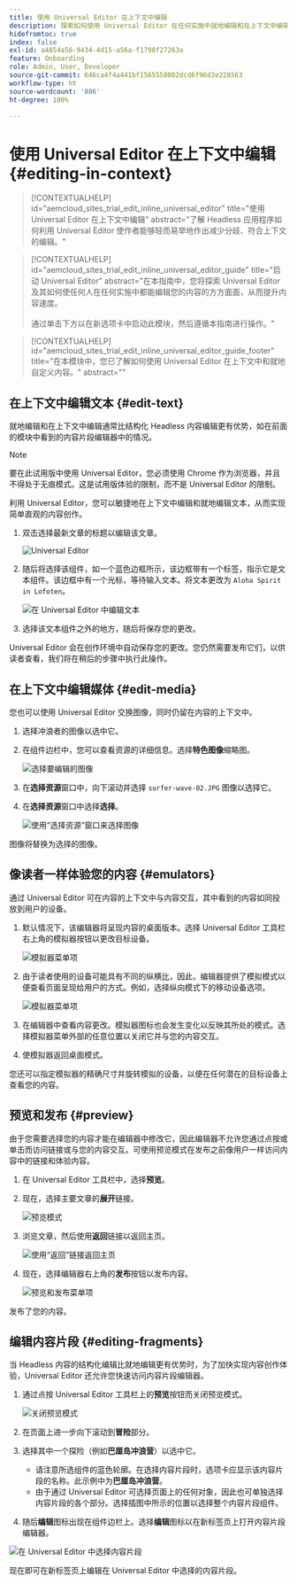 ```yaml
---
title: 使用 Universal Editor 在上下文中编辑
description: 探索如何使用 Universal Editor 在任何实施中就地编辑和在上下文中编辑内容的任何方面。
hidefromtoc: true
index: false
exl-id: a4854a56-9434-4d15-a56a-f1798f27263a
feature: Onboarding
role: Admin, User, Developer
source-git-commit: 646ca4f4a441bf1565558002dcd6f96d3e228563
workflow-type: ht
source-wordcount: '886'
ht-degree: 100%

---
```



# 使用 Universal Editor 在上下文中编辑 {#editing-in-context}

>[!CONTEXTUALHELP]
>id="aemcloud_sites_trial_edit_inline_universal_editor"
>title="使用 Universal Editor 在上下文中编辑"
>abstract="了解 Headless 应用程序如何利用 Universal Editor 使作者能够轻而易举地作出减少分歧、符合上下文的编辑。"

>[!CONTEXTUALHELP]
>id="aemcloud_sites_trial_edit_inline_universal_editor_guide"
>title="启动 Universal Editor"
>abstract="在本指南中，您将探索 Universal Editor 及其如何使任何人在任何实施中都能编辑您的内容的方方面面，从而提升内容速度。<br><br>通过单击下方以在新选项卡中启动此模块，然后遵循本指南进行操作。"

>[!CONTEXTUALHELP]
>id="aemcloud_sites_trial_edit_inline_universal_editor_guide_footer"
>title="在本模块中，您已了解如何使用 Universal Editor 在上下文中和就地自定义内容。"
>abstract=""

## 在上下文中编辑文本 {#edit-text}

就地编辑和在上下文中编辑通常比结构化 Headless 内容编辑更有优势，如在前面的模块中看到的内容片段编辑器中的情况。

>[!NOTE]
>
>要在此试用版中使用 Universal Editor，您必须使用 Chrome 作为浏览器，并且不得处于无痕模式。这是试用版体验的限制，而不是 Universal Editor 的限制。

利用 Universal Editor，您可以敏捷地在上下文中编辑和就地编辑文本，从而实现简单直观的内容创作。

1. 双击选择最新文章的标题以编辑该文章。

   ![Universal Editor](assets/do-not-localize/ue-component-mode.png)

1. 随后将选择该组件，如一个蓝色边框所示，该边框带有一个标签，指示它是文本组件。该边框中有一个光标，等待输入文本。将文本更改为 `Aloha Spirit in Lofoten`。

   ![在 Universal Editor 中编辑文本](assets/do-not-localize/ue-edit-text-2.png)

1. 选择该文本组件之外的地方，随后将保存您的更改。

Universal Editor 会在创作环境中自动保存您的更改。您仍然需要发布它们，以供读者查看，我们将在稍后的步骤中执行此操作。

## 在上下文中编辑媒体 {#edit-media}

您也可以使用 Universal Editor 交换图像，同时仍留在内容的上下文中。

1. 选择冲浪者的图像以选中它。

1. 在组件边栏中，您可以查看资源的详细信息。选择&#x200B;**特色图像**&#x200B;缩略图。

   ![选择要编辑的图像](assets/do-not-localize/ue-edit-media.png)

1. 在&#x200B;**选择资源**&#x200B;窗口中，向下滚动并选择 `surfer-wave-02.JPG` 图像以选择它。

1. 在&#x200B;**选择资源**&#x200B;窗口中选择&#x200B;**选择**。

   ![使用“选择资源”窗口来选择图像](assets/do-not-localize/ue-select-asset.png)

图像将替换为选择的图像。

## 像读者一样体验您的内容 {#emulators}

通过 Universal Editor 可在内容的上下文中与内容交互，其中看到的内容如同投放到用户的设备。

1. 默认情况下，该编辑器将呈现内容的桌面版本。选择 Universal Editor 工具栏右上角的模拟器按钮以更改目标设备。

   ![模拟器菜单项](assets/do-not-localize/ue-emulator-1.png)

1. 由于读者使用的设备可能具有不同的纵横比，因此，编辑器提供了模拟模式以便查看页面呈现给用户的方式。例如，选择纵向模式下的移动设备选项。

   ![模拟器菜单项](assets/do-not-localize/ue-emulator-2.png)

1. 在编辑器中查看内容更改。模拟器图标也会发生变化以反映其所处的模式。选择模拟器菜单外部的任意位置以关闭它并与您的内容交互。

1. 使模拟器返回桌面模式。

您还可以指定模拟器的精确尺寸并旋转模拟的设备，以便在任何潜在的目标设备上查看您的内容。

## 预览和发布 {#preview}

由于您需要选择您的内容才能在编辑器中修改它，因此编辑器不允许您通过点按或单击而访问链接或与您的内容交互。可使用预览模式在发布之前像用户一样访问内容中的链接和体验内容。

1. 在 Universal Editor 工具栏中，选择&#x200B;**预览**。

1. 现在，选择主要文章的&#x200B;**展开**&#x200B;链接。

   ![预览模式](assets/do-not-localize/ue-preview-publish-1.png)

1. 浏览文章，然后使用&#x200B;**返回**&#x200B;链接以返回主页。

   ![使用“返回”链接返回主页](assets/do-not-localize/ue-preview-publish-3.png)

1. 现在，选择编辑器右上角的&#x200B;**发布**&#x200B;按钮以发布内容。

   ![预览和发布菜单项](assets/do-not-localize/ue-preview-publish-4.png)

发布了您的内容。

## 编辑内容片段 {#editing-fragments}

当 Headless 内容的结构化编辑比就地编辑更有优势时，为了加快实现内容创作体验，Universal Editor 还允许您快速访问内容片段编辑器。

1. 通过点按 Universal Editor 工具栏上的&#x200B;**预览**&#x200B;按钮而关闭预览模式。

   ![关闭预览模式](assets/do-not-localize/ue-toggle-off-preview.png)

1. 在页面上进一步向下滚动到&#x200B;**冒险**&#x200B;部分。

1. 选择其中一个探险（例如&#x200B;**巴厘岛冲浪营**）以选中它。

   * 请注意所选组件的蓝色轮廓。在选择内容片段时，选项卡应显示该内容片段的名称。此示例中为&#x200B;**巴厘岛冲浪营**。
   * 由于通过 Universal Editor 可选择页面上的任何对象，因此也可单独选择内容片段的各个部分。选择插图中所示的位置以选择整个内容片段组件。

1. 随后&#x200B;**编辑**&#x200B;图标出现在组件边栏上。选择&#x200B;**编辑**&#x200B;图标以在新标签页上打开内容片段编辑器。

![在 Universal Editor 中选择内容片段](assets/do-not-localize/ue-content-fragments.png)

现在即可在新标签页上编辑在 Universal Editor 中选择的内容片段。
